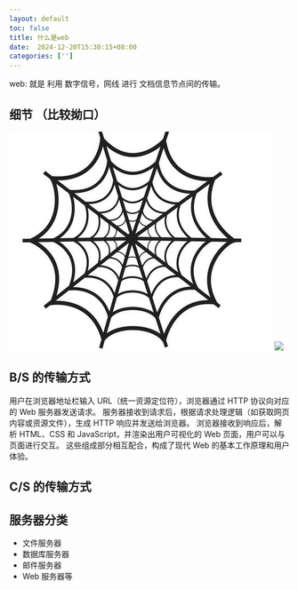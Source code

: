 ```yaml
---
layout: default
toc: false
title: 什么是web
date:  2024-12-20T15:30:15+08:00
categories: ['']
---
```


web: 就是 利用 数字信号，网线 进行  文档信息节点间的传输。

<!--more-->

## 细节 （比较拗口）

![](images/2024-12-20-15-32-09.png)
![](../images/2024-12-20-15-32-09.png)

## B/S 的传输方式

用户在浏览器地址栏输入 URL（统一资源定位符），浏览器通过 HTTP 协议向对应的 Web 服务器发送请求。
服务器接收到请求后，根据请求处理逻辑（如获取网页内容或资源文件），生成 HTTP 响应并发送给浏览器。
浏览器接收到响应后，解析 HTML、CSS 和 JavaScript，并渲染出用户可视化的 Web 页面，用户可以与页面进行交互。
这些组成部分相互配合，构成了现代 Web 的基本工作原理和用户体验。

## C/S 的传输方式

## 服务器分类

- 文件服务器
- 数据库服务器
- 邮件服务器
- Web 服务器等

